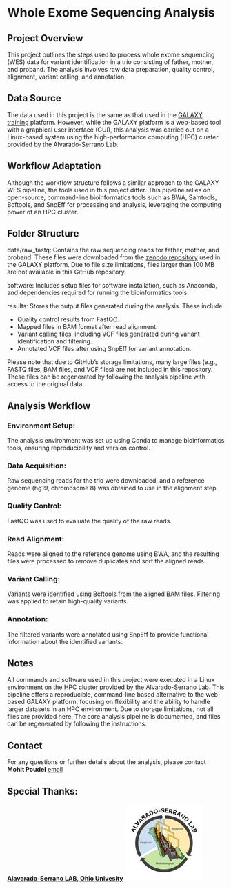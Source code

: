 # Whole Exome Sequencing Analysis

## Project Overview
This project outlines the steps used to process whole exome sequencing (WES) data for variant identification in a trio consisting of father, mother, and proband. The analysis involves raw data preparation, quality control, alignment, variant calling, and annotation.

## Data Source
The data used in this project is the same as that used in the [GALAXY training](https://training.galaxyproject.org/archive/2019-02-07/topics/variant-analysis/tutorials/exome-seq/tutorial.html) platform. However, while the GALAXY platform is a web-based tool with a graphical user interface (GUI), this analysis was carried out on a Linux-based system using the high-performance computing (HPC) cluster provided by the Alvarado-Serrano Lab.

## Workflow Adaptation
Although the workflow structure follows a similar approach to the GALAXY WES pipeline, the tools used in this project differ. This pipeline relies on open-source, command-line bioinformatics tools such as BWA, Samtools, Bcftools, and SnpEff for processing and analysis, leveraging the computing power of an HPC cluster.

## Folder Structure
  data/raw_fastq: Contains the raw sequencing reads for father, mother, and proband. These files were downloaded from the [zenodo repository](https://zenodo.org/records/61377) used in the GALAXY platform. Due to file size limitations, files larger than 100 MB are not available in this GitHub repository.

  software: Includes setup files for software installation, such as Anaconda, and dependencies required for running the bioinformatics tools.

  results: Stores the output files generated during the analysis. These include:

  - Quality control results from FastQC.
  - Mapped files in BAM format after read alignment.
  -  Variant calling files, including VCF files generated during variant identification and filtering.
  -  Annotated VCF files after using SnpEff for variant annotation.
    
Please note that due to GitHub’s storage limitations, many large files (e.g., FASTQ files, BAM files, and VCF files) are not included in this repository. These files can be regenerated by following the analysis pipeline with access to the original data.

## Analysis Workflow

### Environment Setup:
  The analysis environment was set up using Conda to manage bioinformatics tools, ensuring reproducibility and version control.

### Data Acquisition:
  Raw sequencing reads for the trio were downloaded, and a reference genome (hg19, chromosome 8) was obtained to use in the alignment step.

### Quality Control:
  FastQC was used to evaluate the quality of the raw reads.

### Read Alignment:
  Reads were aligned to the reference genome using BWA, and the resulting files were processed to remove duplicates and sort the aligned reads.

### Variant Calling:
  Variants were identified using Bcftools from the aligned BAM files. Filtering was applied to retain high-quality variants.

### Annotation:
  The filtered variants were annotated using SnpEff to provide functional information about the identified variants.

## Notes
All commands and software used in this project were executed in a Linux environment on the HPC cluster provided by the Alvarado-Serrano Lab.
This pipeline offers a reproducible, command-line based alternative to the web-based GALAXY platform, focusing on flexibility and the ability to handle larger datasets in an HPC environment.
Due to storage limitations, not all files are provided here. The core analysis pipeline is documented, and files can be regenerated by following the instructions.

## Contact
For any questions or further details about the analysis, please contact **Mohit Poudel** [email](mp067823@ohio.edu)

## Special Thanks:
[**Alavarado-Serrano LAB, Ohio Univesity**](https://alvarado-s.weebly.com)
![Logo](https://github.com/poudelmohit/portfolio/blob/main/assets/lablogo-small.png)
